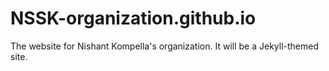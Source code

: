 # NSSK-organization.github.io
The website for Nishant Kompella's organization. It will be a Jekyll-themed site.
